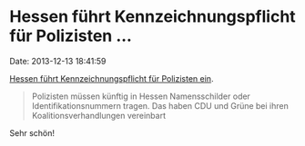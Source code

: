 Hessen führt Kennzeichnungspflicht für Polizisten \...
======================================================

Date: 2013-12-13 18:41:59

[Hessen führt Kennzeichnungspflicht für Polizisten
ein](http://www.fr-online.de/vorwuerfe-gegen-polizei/scheiss-seo-immer,20810664,25585086.html).

> Polizisten müssen künftig in Hessen Namensschilder oder
> Identifikationsnummern tragen. Das haben CDU und Grüne bei ihren
> Koalitionsverhandlungen vereinbart

Sehr schön!
